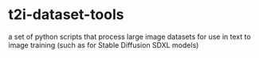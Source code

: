 # t2i-dataset-tools
a set of python scripts that process large image datasets for use in text to image training (such as for Stable Diffusion SDXL models)
